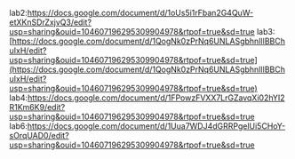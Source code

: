 lab2:https://docs.google.com/document/d/1oUs5i1rFban2G4QuW-etXKnSDrZxjvQ3/edit?usp=sharing&ouid=104607196295309904978&rtpof=true&sd=true
lab3:[https://docs.google.com/document/d/1QogNk0zPrNq6UNLASgbhnIllBBChuIxH/edit?usp=sharing&ouid=104607196295309904978&rtpof=true&sd=true](https://docs.google.com/document/d/1QogNk0zPrNq6UNLASgbhnIllBBChuIxH/edit?usp=sharing&ouid=104607196295309904978&rtpof=true&sd=true)
lab4:https://docs.google.com/document/d/1FPowzFVXX7LrGZavqXi02hYI2R1Km6K9/edit?usp=sharing&ouid=104607196295309904978&rtpof=true&sd=true
lab6:https://docs.google.com/document/d/1Uua7WDJ4dGRRPgelUi5CHoY-sOrqUAD0/edit?usp=sharing&ouid=104607196295309904978&rtpof=true&sd=true
